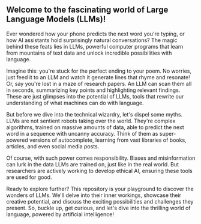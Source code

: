 ## Welcome to the fascinating world of Large Language Models (LLMs)!

Ever wondered how your phone predicts the next word you're typing, or how AI assistants hold surprisingly natural conversations? The magic behind these feats lies in LLMs, powerful computer programs that learn from mountains of text data and unlock incredible possibilities with language.

Imagine this: you're stuck for the perfect ending to your poem. No worries, just feed it to an LLM and watch it generate lines that rhyme and resonate! Or, say you're lost in a maze of research papers. An LLM can scan them all in seconds, summarizing key points and highlighting relevant findings. These are just glimpses into the potential of LLMs, tools that rewrite our understanding of what machines can do with language.

But before we dive into the technical wizardry, let's dispel some myths. LLMs are not sentient robots taking over the world. They're complex algorithms, trained on massive amounts of data, able to predict the next word in a sequence with uncanny accuracy. Think of them as super-powered versions of autocomplete, learning from vast libraries of books, articles, and even social media posts.

Of course, with such power comes responsibility. Biases and misinformation can lurk in the data LLMs are trained on, just like in the real world. But researchers are actively working to develop ethical AI, ensuring these tools are used for good.

Ready to explore further? This repository is your playground to discover the wonders of LLMs. We'll delve into their inner workings, showcase their creative potential, and discuss the exciting possibilities and challenges they present. So, buckle up, get curious, and let's dive into the thrilling world of language, powered by artificial intelligence!

